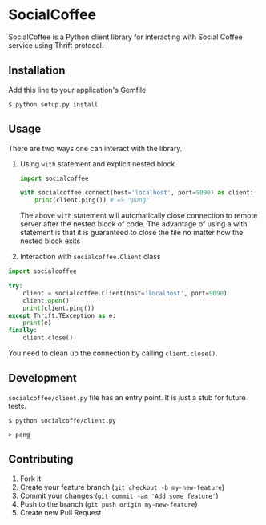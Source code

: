 # SocialCoffee

SocialCoffee is a Python client library for interacting with Social Coffee service using Thrift protocol. 

## Installation

Add this line to your application's Gemfile:

    $ python setup.py install

## Usage

There are two ways one can interact with the library. 

1. Using `with` statement and explicit nested block.

    ```python
    import socialcoffee

    with socialcoffee.connect(host='localhost', port=9090) as client:
        print(client.ping()) # => "pong"
    ```
    
    The above `with` statement will automatically close connection to remote server after the
    nested block of code. The advantage of using a with statement is that it is guaranteed to 
    close the file no matter how the nested block exits

2. Interaction with `socialcoffee.Client` class

```python
import socialcoffee

try:
    client = socialcoffee.Client(host='localhost', port=9090)
    client.open()
    print(client.ping())
except Thrift.TException as e:
    print(e)
finally:
    client.close()
```

You need to clean up the connection by calling `client.close()`.

## Development

`socialcoffee/client.py` file has an entry point. It is just a stub for future tests.

    $ python socialcoffe/client.py 

    > pong

## Contributing

1. Fork it
2. Create your feature branch (`git checkout -b my-new-feature`)
3. Commit your changes (`git commit -am 'Add some feature'`)
4. Push to the branch (`git push origin my-new-feature`)
5. Create new Pull Request
